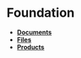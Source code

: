 # Foundation

* **[Documents](documents/index.md)**
* **[Files](files/index.md)**
* **[Products](products/index.md)**
